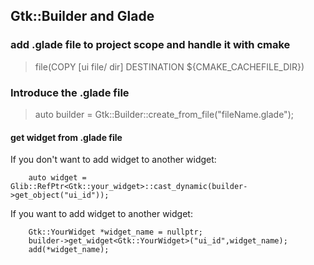 ## Gtk::Builder and Glade


### add .glade file to project scope and handle it with cmake 
> file(COPY [ui file/ dir] DESTINATION ${CMAKE_CACHEFILE_DIR})

### Introduce the .glade file
> auto builder = Gtk::Builder::create_from_file("fileName.glade");

#### get widget from .glade file
If you don't want to add widget to another widget:

```
    auto widget = Glib::RefPtr<Gtk::your_widget>::cast_dynamic(builder->get_object("ui_id"));
```

If you want to add widget to another widget:
```
    Gtk::YourWidget *widget_name = nullptr;
    builder->get_widget<Gtk::YourWidget>("ui_id",widget_name);
    add(*widget_name);
```